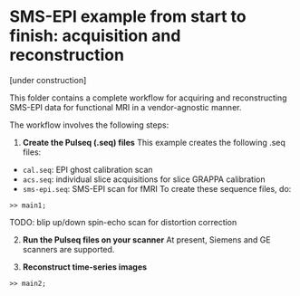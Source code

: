 # SMS-EPI example from start to finish: acquisition and reconstruction

[under construction]

This folder contains a complete workflow for acquiring and reconstructing
SMS-EPI data for functional MRI in a vendor-agnostic manner.

The workflow involves the following steps:

1. **Create the Pulseq (.seq) files**
This example creates the following .seq files:
  * `cal.seq`: EPI ghost calibration scan
  * `acs.seq`: individual slice acquisitions for slice GRAPPA calibration
  * `sms-epi.seq`: SMS-EPI scan for fMRI
To create these sequence files, do:
```
>> main1;
```

TODO: blip up/down spin-echo scan for distortion correction

2. **Run the Pulseq files on your scanner**
At present, Siemens and GE scanners are supported.

3. **Reconstruct time-series images**
```
>> main2;
```


